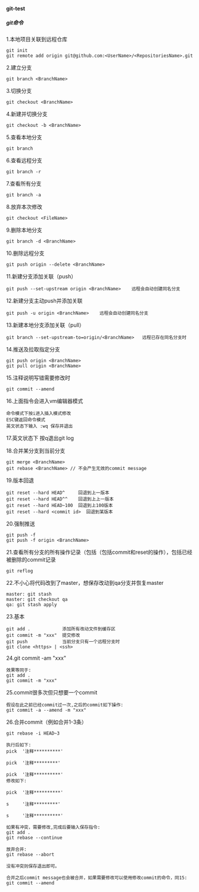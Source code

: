 #### git-test
##### git命令

1.本地项目关联到远程仓库
```git
git init
git remote add origin git@github.com:<UserName>/<RepositoriesName>.git
```

2.建立分支
```git
git branch <BranchName>
```

3.切换分支
```git
git checkout <BranchName>
```

4.新建并切换分支
```git
git checkout -b <BranchName>
```

5.查看本地分支
```git
git branch
```

6.查看远程分支
```git
git branch -r
```

7.查看所有分支
```git
git branch -a
```

8.放弃本次修改
```git
git checkout <FileName>
```

9.删除本地分支
```git
git branch -d <BranchName>
```

10.删除远程分支
```git
git push origin --delete <BranchName>
```

11.新建分支添加关联（push）
```git
git push --set-upstream origin <BranchName>    远程会自动创建同名分支
```

12.新建分支主动push并添加关联
```git
git push -u origin <BranchName>    远程会自动创建同名分支
```

13.新建本地分支添加关联（pull）
```
git branch --set-upstream-to=origin/<BranchName>   远程已存在同名分支时
```

14.推送及拉取指定分支
```git
git push origin <BranchName>
git pull origin <BranchName>
```

15.注释说明写错需要修改时
```git
git commit --amend
```

16.上面指令会进入vm编辑器模式
```git
命令模式下按i进入插入模式修改
ESC键返回命令模式
英文状态下输入 :wq 保存并退出
```

17.英文状态下 按q退出git log

18.合并某分支到当前分支
```git
git merge <BranchName>
git rebase <BranchName> // 不会产生无效的commit message
```

19.版本回退
```git
git reset --hard HEAD^     回退到上一版本
git reset --hard HEAD^^    回退到上上一版本
git reset --hard HEAD~100  回退到上100版本
git reset --hard <commit id>  回退到某版本
```

20.强制推送
```git
git push -f
git push -f origin <BranchName>
```

21.查看所有分支的所有操作记录（包括（包括commit和reset的操作），包括已经被删除的commit记录
```git
git reflog
```

22.不小心将代码改到了master，想保存改动到qa分支并恢复master
```git
master: git stash
master: git checkout qa
qa: git stash apply
```

23.基本
```git
git add .            添加所有改动文件到缓存区
git commit -m "xxx"  提交修改
git push             当前分支只有一个远程分支时
git clone <https> | <ssh>
```

24.git commit -am "xxx"
```git
效果等同于:
git add .
git commit -m "xxx"
```

25.commit很多次但只想要一个commit
```git
假设在此之前已经commit过一次,之后的commit如下操作:
git commit -a --amend -m "xxx"
```

26.合并commit（例如合并1-3条）
```git
git rebase -i HEAD~3

执行后如下:
pick  '注释**********'

pick  '注释*********'

pick  '注释**********'
修改如下:

pick  '注释**********'

s     '注释*********'

s     '注释**********'

如果有冲突，需要修改,完成后要输入保存指令:
git add .  
git rebase --continue

放弃合并:
git rebase --abort

没有冲突则保存退出即可。

合并之后commit message也会被合并，如果需要修改可以使用修改commit的命令，同15:
git commit --amend
```


